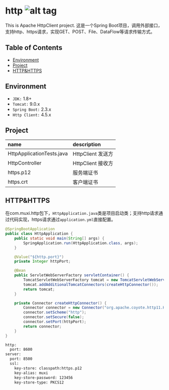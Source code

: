 http ![alt tag](https://api.travis-ci.org/phishman3579/java-algorithms-implementation.svg?branch=master)
==============================

This is Apache HttpClient project. 这是一个Spring Boot项目，调用外部接口，支持http、https请求，实现GET、POST、File、DataFlow等请求传输方式。

## Table of Contents
+ [Environment](https://github.com/loveisontheway/http#Environment)
+ [Project](https://github.com/loveisontheway/http#Project)
+ [HTTP&HTTPS](https://github.com/loveisontheway/http#HTTP&HTTPS)

## Environment
+ `JDK:` 1.8+
+ `Tomcat:` 9.0.x
+ `Spring Boot:` 2.3.x
+ `Http Client:` 4.5.x

## Project
| name | description |
| :------ | :------ |
| HttpApplicationTests.java | HttpClient 发送方 |
| HttpController | HttpClient 接收方 |
| https.p12 | 服务端证书 |
| https.crt | 客户端证书 |

## HTTP&HTTPS
在com.muxi.http包下，`HttpApplication.java`类是项目启动类；支持http请求通过代码实现，https请求通过`application.yml`直接配置。
```java
@SpringBootApplication
public class HttpApplication {
    public static void main(String[] args) {
        SpringApplication.run(HttpApplication.class, args);
    }

    @Value("${http.port}")
    private Integer httpPort;

    @Bean
    public ServletWebServerFactory servletContainer() {
        TomcatServletWebServerFactory tomcat = new TomcatServletWebServerFactory();
        tomcat.addAdditionalTomcatConnectors(createHttpConnector());
        return tomcat;
    }

    private Connector createHttpConnector() {
        Connector connector = new Connector("org.apache.coyote.http11.Http11NioProtocol");
        connector.setScheme("http");
        connector.setSecure(false);
        connector.setPort(httpPort);
        return connector;
    }
}
```
```xml
http:
  port: 8600
server:
  port: 8500
  ssl:
    key-store: classpath:https.p12
    key-alias: muxi
    key-store-password: 123456
    key-store-type: PKCS12
```
